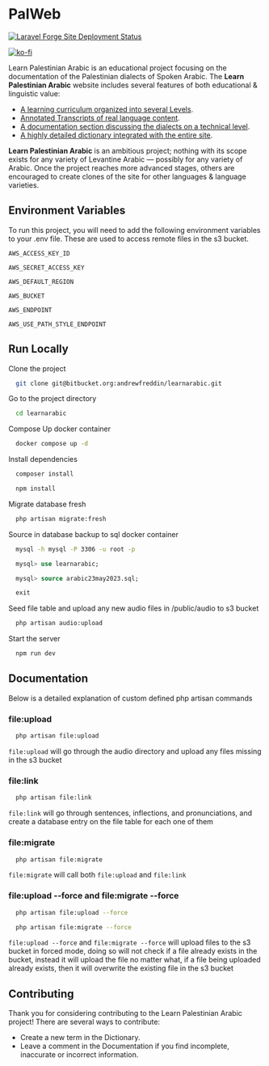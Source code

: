 # PalWeb

[![Laravel Forge Site Deployment Status](https://img.shields.io/endpoint?url=https%3A%2F%2Fforge.laravel.com%2Fsite-badges%2Fbdedd1f4-c30f-45be-8ab9-5762f3582b22%3Fdate%3D1&style=for-the-badge)](https://forge.laravel.com/servers/599230/sites/2318922)

[![ko-fi](https://ko-fi.com/img/githubbutton_sm.svg)](https://ko-fi.com/Z8Z754MZT)

Learn Palestinian Arabic</b> is an educational project focusing on the documentation of the Palestinian dialects of
Spoken Arabic. The <b>Learn Palestinian Arabic</b> website includes several features of both educational & linguistic
value:

- [A learning curriculum organized into several Levels](https://abdulbaha.xyz/lessons).
- [Annotated Transcripts of real language content](https://abdulbaha.xyz/texts).
- [A documentation section discussing the dialects on a technical level](https://abdulbaha.xyz/docs).
- [A highly detailed dictionary integrated with the entire site](https://abdulbaha.xyz/dictionary).

<b>Learn Palestinian Arabic</b> is an ambitious project; nothing with its scope exists for any variety of Levantine
Arabic — possibly for any variety of Arabic. Once the project reaches more advanced stages, others are encouraged to
create clones of the site for other languages & language varieties.

## Environment Variables

To run this project, you will need to add the following environment variables to your .env file. These are used to
access remote files in the s3 bucket.

`AWS_ACCESS_KEY_ID`

`AWS_SECRET_ACCESS_KEY`

`AWS_DEFAULT_REGION`

`AWS_BUCKET`

`AWS_ENDPOINT`

`AWS_USE_PATH_STYLE_ENDPOINT`

## Run Locally

Clone the project

```bash
  git clone git@bitbucket.org:andrewfreddin/learnarabic.git
```

Go to the project directory

```bash
  cd learnarabic
```

Compose Up docker container

```bash
  docker compose up -d
```

Install dependencies

```bash
  composer install
```

```bash
  npm install
```

Migrate database fresh

```bash
  php artisan migrate:fresh
```

Source in database backup to sql docker container

```bash
  mysql -h mysql -P 3306 -u root -p
```

```sql
  mysql> use learnarabic;
```

```sql
  mysql> source arabic23may2023.sql;
```

```sql
  exit
```

Seed file table and upload any new audio files in /public/audio to s3 bucket

```bash
  php artisan audio:upload
```

Start the server

```bash
  npm run dev
```

## Documentation

Below is a detailed explanation of custom defined php artisan commands

### file:upload

```bash
  php artisan file:upload
```

`file:upload` will go through the audio directory and upload any files missing in the s3 bucket

### file:link

```bash
  php artisan file:link
```

`file:link` will go through sentences, inflections, and pronunciations, and create a database entry on the file table
for each one of them

### file:migrate

```bash
  php artisan file:migrate
```

`file:migrate` will call both `file:upload` and `file:link`

### file:upload --force and file:migrate --force

```bash
  php artisan file:upload --force
```

```bash
  php artisan file:migrate --force
```

`file:upload --force` and `file:migrate --force` will upload files to the s3 bucket in forced mode, doing so will not 
check if a file already exists in the bucket, instead it will upload the file no matter what, if a file being uploaded
already exists, then it will overwrite the existing file in the s3 bucket

## Contributing

Thank you for considering contributing to the Learn Palestinian Arabic project! There are several ways to contribute:

- Create a new term in the Dictionary.
- Leave a comment in the Documentation if you find incomplete, inaccurate or incorrect information.

